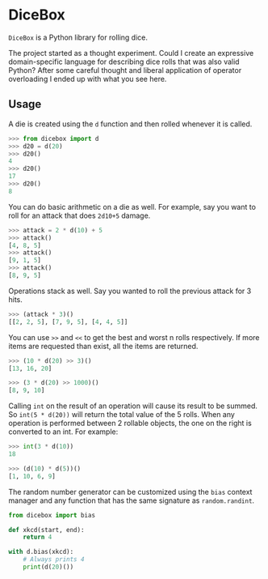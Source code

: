 # DiceBox

`DiceBox` is a Python library for rolling dice.

The project started as a thought experiment. Could I create an expressive domain-specific language for describing dice rolls that was also valid Python? After some careful thought and liberal application of operator overloading I ended up with what you see here.

## Usage

A die is created using the `d` function and then rolled whenever it is called.

```python
>>> from dicebox import d
>>> d20 = d(20)
>>> d20()
4
>>> d20()
17
>>> d20()
8
```

You can do basic arithmetic on a die as well. For example, say you want to roll for an attack that does `2d10+5` damage.

```python
>>> attack = 2 * d(10) + 5
>>> attack()
[4, 8, 5]
>>> attack()
[9, 1, 5]
>>> attack()
[8, 9, 5]
```

Operations stack as well. Say you wanted to roll the previous attack for 3 hits.

```python
>>> (attack * 3)()
[[2, 2, 5], [7, 9, 5], [4, 4, 5]]
```

You can use `>>` and `<<` to get the best and worst n rolls respectively. If more items are requested than exist, all the items are returned.

```python
>>> (10 * d(20) >> 3)()
[13, 16, 20]

>>> (3 * d(20) >> 1000)()
[8, 9, 10]
```

Calling `int` on the result of an operation will cause its result to be summed. So `int(5 * d(20))` will return the total value of the 5 rolls. When any operation is performed between 2 rollable objects, the one on the right is converted to an int. For example:

```python
>>> int(3 * d(10))
18

>>> (d(10) * d(5))()
[1, 10, 6, 9]
```

The random number generator can be customized using the `bias` context manager and any function that has the same signature as `random.randint`.

```python
from dicebox import bias

def xkcd(start, end):
    return 4

with d.bias(xkcd):
    # Always prints 4
    print(d(20)())
```
